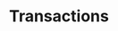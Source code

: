 ---  
schema: Transactions  
title: Transactions  
organization: Sample Department  
notes: Used in 2 lineage(s)  
resources:  
  - name: Transactions 
    url: abfs://system/Transactions 
    format : parquet  
license: None  
category:
  - Education  
maintainer: User  
maintainer_email: UserMail  
---